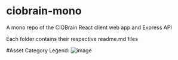 # ciobrain-mono
A mono repo of the CIOBrain React client web app and Express API

Each folder contains their respective readme.md files

#Asset Category Legend:
![image](https://user-images.githubusercontent.com/63477484/235227029-0f530e5c-b5ee-411d-a568-4e9214fe8879.png)
